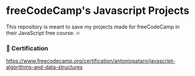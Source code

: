 # freeCodeCamp's Javascript Projects

This repository is meant to save my projects made for freeCodeCamp in their JavaScript free course. 🔥

### 📃 Certification

https://www.freecodecamp.org/certification/antoniopataro/javascript-algorithms-and-data-structures
